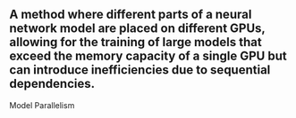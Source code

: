 A method where different parts of a neural network model are placed on different GPUs, allowing for the training of large models that exceed the memory capacity of a single GPU but can introduce inefficiencies due to sequential dependencies.
---
Model Parallelism
